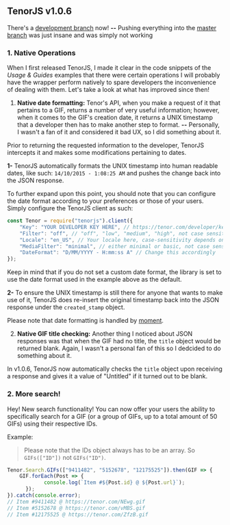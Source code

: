 ## TenorJS v1.0.6
There's a [development branch](https://github.com/Jinzulen/TenorJS/tree/development) now! **--** Pushing everything into the [master branch]() was just insane and was simply not working

### 1. Native Operations
When I first released TenorJS, I made it clear in the code snippets of the *Usage & Guides* examples that there were certain operations I will probably have the wrapper perform natively to spare developers the inconvenience of dealing with them. Let's take a look at what has improved since then!

1. **Native date formatting:**
Tenor's API, when you make a request of it that pertains to a GIF, returns a number of very useful information; however, when it comes to the GIF's creation date, it returns a UNIX timestamp that a developer then has to make another step to format. **--** Personally, I wasn't a fan of it and considered it bad UX, so I did something about it.

Prior to returning the requested information to the developer, TenorJS intercepts it and makes some modifications pertaining to dates.

**1-** TenorJS automatically formats the UNIX timestamp into human readable dates, like such: `14/10/2015 - 1:08:25 AM` and pushes the change back into the JSON response.

To further expand upon this point, you should note that you can configure the date format according to your preferences or those of your users. Simply configure the TenorJS client as such:
```js
const Tenor = require("tenorjs").client({
    "Key": "YOUR DEVELOPER KEY HERE", // https://tenor.com/developer/keyregistration
    "Filter": "off", // "off", "low", "medium", "high", not case sensitive
    "Locale": "en_US", // Your locale here, case-sensitivity depends on input
    "MediaFilter": "minimal", // either minimal or basic, not case sensitive
    "DateFormat": "D/MM/YYYY - H:mm:ss A" // Change this accordingly
});
```
Keep in mind that if you do not set a custom date format, the library is set to use the date format used in the example above as the default.

**2-** To ensure the UNIX timestamp is still there for anyone that wants to make use of it, TenorJS does re-insert the original timestamp back into the JSON response under the `created_stamp` object.

Please note that date formatting is handled by [moment](https://npmjs.com/package/moment).

2. **Native GIF title checking:**
Another thing I noticed about JSON responses was that when the GIF had no title, the `title` object would be returned blank. Again, I wasn't a personal fan of this so I dedcided to do something about it.

In v1.0.6, TenorJS now automatically checks the `title` object upon receiving a response and gives it a value of "Untitled" if it turned out to be blank.

### 2. More search!
Hey! New search functionality! You can now offer your users the ability to specifically search for a GIF (or a group of GIFs, up to a total amount of 50 GIFs) using their respective IDs.

Example:
> Please note that the IDs object always has to be an array. So `GIFs(["ID"])` not `GIFs("ID")`.
```js
Tenor.Search.GIFs(["9411482", "5152678", "12175525"]).then(GIF => {
	GIF.forEach(Post => {
            console.log(`Item #${Post.id} @ ${Post.url}`);
      });
}).catch(console.error);
// Item #9411482 @ https://tenor.com/NEwg.gif
// Item #5152678 @ https://tenor.com/vMBS.gif
// Item #12175525 @ https://tenor.com/ZfzB.gif
```
